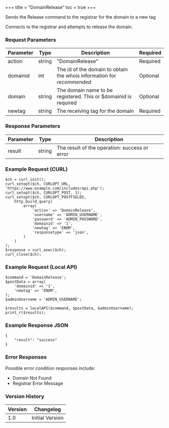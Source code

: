 +++
title = "DomainRelease"
toc = true
+++

Sends the Release command to the registrar for the domain to a new tag

Connects to the registrar and attempts to release the domain.

### Request Parameters

| Parameter | Type | Description | Required |
| --------- | ---- | ----------- | -------- |
| action | string | "DomainRelease" | Required |
| domainid | int | The id of the domain to obtain the whois information for *recommended* | Optional |
| domain | string | The domain name to be registered. This or $domainid is required | Optional |
| newtag | string | The receiving tag for the domain | Required |

### Response Parameters

| Parameter | Type | Description |
| --------- | ---- | ----------- |
| result | string | The result of the operation: success or error |


### Example Request (CURL)

```
$ch = curl_init();
curl_setopt($ch, CURLOPT_URL, 'https://www.example.com/includes/api.php');
curl_setopt($ch, CURLOPT_POST, 1);
curl_setopt($ch, CURLOPT_POSTFIELDS,
    http_build_query(
        array(
            'action' => 'DomainRelease',
            'username' => 'ADMIN_USERNAME',
            'password' => 'ADMIN_PASSWORD',
            'domainid' => '1',
            'newtag' => 'ENOM',
            'responsetype' => 'json',
        )
    )
);
$response = curl_exec($ch);
curl_close($ch);
```


### Example Request (Local API)

```
$command = 'DomainRelease';
$postData = array(
    'domainid' => '1',
    'newtag' => 'ENOM',
);
$adminUsername = 'ADMIN_USERNAME';

$results = localAPI($command, $postData, $adminUsername);
print_r($results);
```


### Example Response JSON

```
{
    "result": "success"
}
```


### Error Responses

Possible error condition responses include:

* Domain Not Found
* Registrar Error Message


### Version History

| Version | Changelog |
| ------- | --------- |
| 1.0 | Initial Version |
